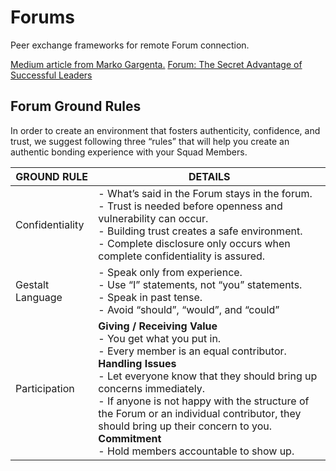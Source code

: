 # Forums
Peer exchange frameworks for remote Forum connection. 

[Medium article from Marko Gargenta.](https://ideas.plusplus.co/forum-a-peer-coaching-group-5e4a8000e598) 
[Forum: The Secret Advantage of Successful Leaders](https://www.amazon.com/Forum-Secret-Advantage-Successful-Leaders/dp/1430327812)

## Forum Ground Rules 
In order to create an environment that fosters authenticity, confidence, and trust, we suggest following three “rules” that will help you create an authentic bonding experience with your Squad Members.


| GROUND RULE | DETAILS | 
| --- | --- | 
| Confidentiality | - What’s said in the Forum stays in the forum. <br> - Trust is needed before openness and vulnerability can occur. <br> - Building trust creates a safe environment. <br> - Complete disclosure only occurs when complete confidentiality is assured.
| Gestalt Language | - Speak only from experience. <br> - Use “I” statements, not “you” statements. <br> - Speak in past tense. <br> - Avoid “should”, “would”, and “could” |
| Participation | **Giving / Receiving Value** <br> - You get what you put in. <br> - Every member is an equal contributor. <br> **Handling Issues** <br> - Let everyone know that they should bring up concerns immediately. <br> - If anyone is not happy with the structure of the Forum or an individual contributor, they should bring up their concern to you. <br> **Commitment** <br> - Hold members accountable to show up.


